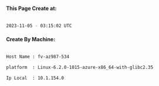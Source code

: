 
   
#### This Page Create at:

```bash

2023-11-05 - 03:15:02 UTC

```

#### Create By Machine:

```bash

Host Name : fv-az987-534

platform  : Linux-6.2.0-1015-azure-x86_64-with-glibc2.35

Ip Local  : 10.1.154.0

```

